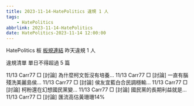 ```yaml
---
title: 2023-11-14-HatePolitics 違規 1 人
tags:
    - HatePolitics
abbrlink: 2023-11-14-HatePolitics
date: HatePolitics-2023-11-14 12:00:00
---
```

HatePolitics 板 [板規連結](https://www.ptt.cc/bbs/HatePolitics/M.1617115262.A.D60.html)
昨天違規 1 人
<!-- more -->

違規清單
單日不得超過 5 篇

11/13 Carr77 □ [討論] 為什麼柯文哲沒有培養…
11/13 Carr77 □ [討論] 一直有腦殘洗美麗島侯…
11/13 Carr77 □ [討論] 侯友宜藍白合民調穩輸…
11/13 Carr77 □ [討論] 柯粉還在幻想國民黨變…
11/13 Carr77 □ [討論] 國民黨的長期利益就是…
11/13 Carr77 □ [討論] 匯流高估黃珊珊14%